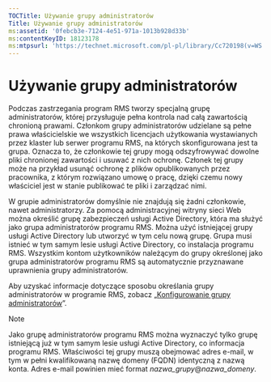 ```yaml
---
TOCTitle: Używanie grupy administratorów
Title: Używanie grupy administratorów
ms:assetid: '0febcb3e-7124-4e51-971a-1013b928d33b'
ms:contentKeyID: 18123178
ms:mtpsurl: 'https://technet.microsoft.com/pl-pl/library/Cc720198(v=WS.10)'
---
```


Używanie grupy administratorów
==============================

Podczas zastrzegania program RMS tworzy specjalną grupę administratorów, której przysługuje pełna kontrola nad całą zawartością chronioną prawami. Członkom grupy administratorów udzielane są pełne prawa właścicielskie we wszystkich licencjach użytkowania wystawianych przez klaster lub serwer programu RMS, na których skonfigurowana jest ta grupa. Oznacza to, że członkowie tej grupy mogą odszyfrowywać dowolne pliki chronionej zawartości i usuwać z nich ochronę. Członek tej grupy może na przykład usunąć ochronę z plików opublikowanych przez pracownika, z którym rozwiązano umowę o pracę, dzięki czemu nowy właściciel jest w stanie publikować te pliki i zarządzać nimi.

W grupie administratorów domyślnie nie znajdują się żadni członkowie, nawet administratorzy. Za pomocą administracyjnej witryny sieci Web można określić grupę zabezpieczeń usługi Active Directory, która ma służyć jako grupa administratorów programu RMS. Można użyć istniejącej grupy usługi Active Directory lub utworzyć w tym celu nową grupę. Grupa musi istnieć w tym samym lesie usługi Active Directory, co instalacja programu RMS. Wszystkim kontom użytkowników należącym do grupy określonej jako grupa administratorów programu RMS są automatycznie przyznawane uprawnienia grupy administratorów.

Aby uzyskać informacje dotyczące sposobu określania grupy administratorów w programie RMS, zobacz „[Konfigurowanie grupy administratorów](https://technet.microsoft.com/f2ef847e-2824-471f-9079-5c343094aba8)”.

> [!note]  
> Jako grupę administratorów programu RMS można wyznaczyć tylko grupę istniejącą już w tym samym lesie usługi Active Directory, co informacja programu RMS. Właściwości tej grupy muszą obejmować adres e-mail, w tym w pełni kwalifikowaną nazwę domeny (FQDN) identyczną z nazwą konta. Adres e-mail powinien mieć format *nazwa\_grupy*@*nazwa\_domeny*. 
